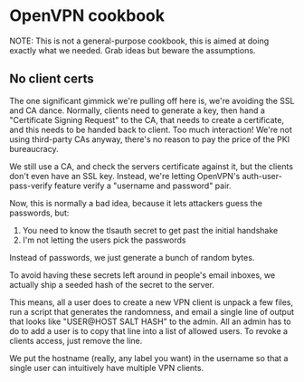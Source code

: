 OpenVPN cookbook
================

NOTE: This is not a general-purpose cookbook, this is aimed at doing
exactly what we needed. Grab ideas but beware the assumptions.


No client certs
---------------

The one significant gimmick we're pulling off here is, we're avoiding
the SSL and CA dance. Normally, clients need to generate a key, then
hand a "Certificate Signing Request" to the CA, that needs to create a
certificate, and this needs to be handed back to client. Too much
interaction! We're not using third-party CAs anyway, there's no reason
to pay the price of the PKI bureaucracy.

We still use a CA, and check the servers certificate against it, but
the clients don't even have an SSL key. Instead, we're letting
OpenVPN's auth-user-pass-verify feature verify a "username and
password" pair.

Now, this is normally a bad idea, because it lets attackers guess the
passwords, but:

1. You need to know the tlsauth secret to get past the initial handshake
2. I'm not letting the users pick the passwords

Instead of passwords, we just generate a bunch of random bytes.

To avoid having these secrets left around in people's email inboxes,
we actually ship a seeded hash of the secret to the server.

This means, all a user does to create a new VPN client is unpack a few
files, run a script that generates the randomness, and email a single
line of output that looks like "USER@HOST SALT HASH" to the admin. All
an admin has to do to add a user is to copy that line into a list of
allowed users. To revoke a clients access, just remove the line.

We put the hostname (really, any label you want) in the username so
that a single user can intuitively have multiple VPN clients.
